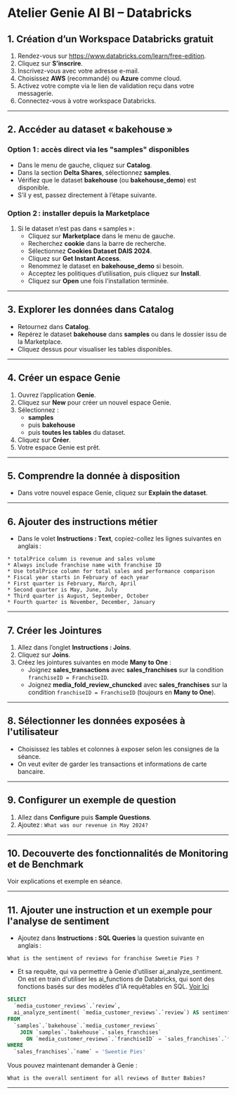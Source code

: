 
# Atelier Genie AI BI – Databricks

## 1. Création d’un Workspace Databricks gratuit

1. Rendez-vous sur https://www.databricks.com/learn/free-edition.
2. Cliquez sur **S’inscrire**.
3. Inscrivez-vous avec votre adresse e-mail.
4. Choisissez **AWS** (recommandé) ou **Azure** comme cloud.
5. Activez votre compte via le lien de validation reçu dans votre messagerie.
6. Connectez-vous à votre workspace Databricks.

***

## 2. Accéder au dataset « bakehouse »

### Option 1 : accès direct via les "samples" disponibles

- Dans le menu de gauche, cliquez sur **Catalog**.
- Dans la section **Delta Shares**, sélectionnez **samples**.
- Vérifiez que le dataset **bakehouse** (ou **bakehouse_demo**) est disponible.
- S’il y est, passez directement à l’étape suivante.


### Option 2 : installer depuis la Marketplace

1. Si le dataset n’est pas dans « samples » :
    - Cliquez sur **Marketplace** dans le menu de gauche.
    - Recherchez **cookie** dans la barre de recherche.
    - Sélectionnez **Cookies Dataset DAIS 2024**.
    - Cliquez sur **Get Instant Access**.
    - Renommez le dataset en **bakehouse_demo** si besoin.
    - Acceptez les politiques d’utilisation, puis cliquez sur **Install**.
    - Cliquez sur **Open** une fois l’installation terminée.

***

## 3. Explorer les données dans Catalog

- Retournez dans **Catalog**.
- Repérez le dataset **bakehouse** dans **samples** ou dans le dossier issu de la Marketplace.
- Cliquez dessus pour visualiser les tables disponibles.

***

## 4. Créer un espace Genie

1. Ouvrez l’application **Genie**.
2. Cliquez sur **New** pour créer un nouvel espace Genie.
3. Sélectionnez :
    - **samples**
    - puis **bakehouse**
    - puis **toutes les tables** du dataset.
4. Cliquez sur **Créer**.
5. Votre espace Genie est prêt.

***

## 5. Comprendre la donnée à disposition

- Dans votre nouvel espace Genie, cliquez sur **Explain the dataset**.

***

## 6. Ajouter des instructions métier

- Dans le volet **Instructions : Text**, copiez-collez les lignes suivantes en anglais :

```
* totalPrice column is revenue and sales volume
* Always include franchise name with franchise ID
* Use totalPrice column for total sales and performance comparison
* Fiscal year starts in February of each year
* First quarter is February, March, April
* Second quarter is May, June, July
* Third quarter is August, September, October
* Fourth quarter is November, December, January
```


***

## 7. Créer les Jointures

1. Allez dans l’onglet **Instructions : Joins**.
2. Cliquez sur **Joins**.
3. Créez les jointures suivantes en mode **Many to One** :
    - Joignez **sales_transactions** avec **sales_franchises** sur la condition `franchiseID = FranchiseID`.
    - Joignez **media_fold_review_chuncked** avec **sales_franchises** sur la condition `franchiseID = FranchiseID` (toujours en **Many to One**).

***

## 8. Sélectionner les données exposées à l'utilisateur

- Choisissez les tables et colonnes à exposer selon les consignes de la séance.
- On veut eviter de garder les transactions et informations de carte bancaire.

***

## 9. Configurer un exemple de question

1. Allez dans **Configure** puis **Sample Questions**.
2. Ajoutez :
`What was our revenue in May 2024?`

***

## 10. Decouverte des fonctionnalités de Monitoring et de Benchmark 

Voir explications et exemple en séance.

***

## 11. Ajouter une instruction et un exemple pour l'analyse de sentiment

- Ajoutez dans **Instructions : SQL Queries** la question suivante en anglais :

```
What is the sentiment of reviews for franchise Sweetie Pies ?
```

- Et sa requête, qui va permettre à Genie d'utiliser ai_analyze_sentiment.
  On est en train d'utiliser les ai_functions de Databricks, qui sont des fonctions basés sur des modèles d'IA requêtables en SQL.
  [Voir Ici](https://learn.microsoft.com/en-gb/azure/databricks/large-language-models/ai-functions)

```sql
SELECT
  `media_customer_reviews`.`review`,
  ai_analyze_sentiment( `media_customer_reviews`.`review`) AS sentiment
FROM
  `samples`.`bakehouse`.`media_customer_reviews`
    JOIN `samples`.`bakehouse`.`sales_franchises`
      ON `media_customer_reviews`.`franchiseID` = `sales_franchises`.`franchiseID`
WHERE
  `sales_franchises`.`name` = 'Sweetie Pies'
```
Vous pouvez maintenant demander à Genie : 
```
What is the overall sentiment for all reviews of Butter Babies?
```

***
